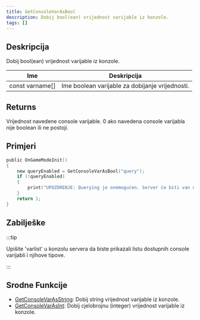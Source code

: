 ```yaml
---
title: GetConsoleVarAsBool
description: Dobij bool(ean) vrijednost varijable iz konzole.
tags: []
---
```


## Deskripcija

Dobij bool(ean) vrijednost varijable iz konzole.

| Ime             | Deskripcija                                           |
| --------------- | ----------------------------------------------------- |
| const varname[] | Ime boolean varijable za dobijanje vrijednosti.       |

## Returns

Vrijednost navedene console varijable. 0 ako navedena console varijabla nije boolean ili ne postoji.

## Primjeri

```c
public OnGameModeInit()
{
    new queryEnabled = GetConsoleVarAsBool("query");
    if (!queryEnabled)
    {
        print("UPOZORENJE: Querying je onemogućen. Server će biti van mreže (offline) u pretraživaču servera.");
    }
    return 1;
}
```

## Zabilješke

:::tip

Upišite 'varlist' u konzolu servera da biste prikazali listu dostupnih console varijabli i njihove tipove.

:::

## Srodne Funkcije

- [GetConsoleVarAsString](GetConsoleVarAsString): Dobij string vrijednost varijable iz konzole.
- [GetConsoleVarAsInt](GetConsoleVarAsInt): Dobij cjelobrojnu (integer) vrijednost varijable iz konzole.
